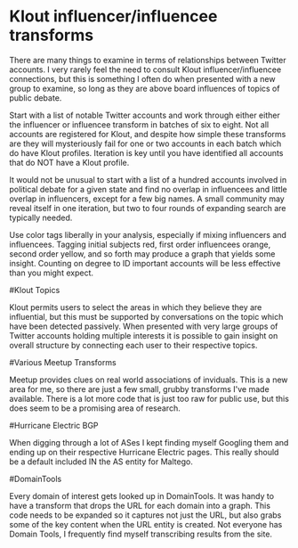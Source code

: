 # Klout influencer/influencee transforms

There are many things to examine in terms of relationships between Twitter accounts. I very rarely feel the need to consult Klout influencer/influencee connections, but this is something I often do when presented with a new group to examine, so long as they are above board influences of topics of public debate.

Start with a list of notable Twitter accounts and work through either either the influencer or influencee transform in batches of six to eight. Not all accounts are registered for Klout, and despite how simple these transforms are they will mysteriously fail for one or two accounts in each batch which do have Klout profiles. Iteration is key until you have identified all accounts that do NOT have a Klout profile.

It would not be unusual to start with a list of a hundred accounts involved in political debate for a given state and find no overlap in influencees and little overlap in influencers, except for a few big names. A small community may reveal itself in one iteration, but two to four rounds of expanding search are typically needed.

Use color tags liberally in your analysis, especially if mixing influencers and influencees. Tagging initial subjects red, first order influencees orange, second order yellow, and so forth may produce a graph that yields some insight. Counting on degree to ID important accounts will be less effective than you might expect.

#Klout Topics

Klout permits users to select the areas in which they believe they are influential, but this must be supported by conversations on the topic which have been detected passively. When presented with very large groups of Twitter accounts holding multiple interests it is possible to gain insight on overall structure by connecting each user to their respective topics.

#Various Meetup Transforms

Meetup provides clues on real world associations of inviduals. This is a new area for me, so there are just a few small, grubby transforms I've made available. There is a lot more code that is just too raw for public use, but this does seem to be a promising area of research.

#Hurricane Electric BGP

When digging through a lot of ASes I kept finding myself Googling them and ending up on their respective Hurricane Electric pages. This really should be a default included IN the AS entity for Maltego.


#DomainTools

Every domain of interest gets looked up in DomainTools. It was handy to have a transform that drops the URL for each domain into a graph. This code needs to be expanded so it captures not just the URL, but also grabs some of the key content when the URL entity is created. Not everyone has Domain Tools, I frequently find myself transcribing results from the site.